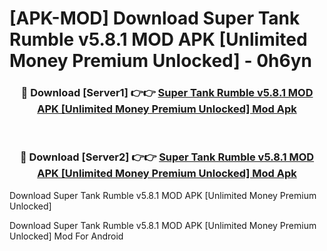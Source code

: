 # [APK-MOD] Download Super Tank Rumble v5.8.1 MOD APK [Unlimited Money Premium Unlocked] - 0h6yn


<div align="center">
<h3>🔴 Download [Server1] 👉👉 <a href="https://apk-comot.site?title=Super_Tank_Rumble_v5.8.1_MOD_APK_[Unlimited_Money_Premium_Unlocked]">Super Tank Rumble v5.8.1 MOD APK [Unlimited Money Premium Unlocked] Mod Apk</a></h3><br>
<h3>🔴 Download [Server2] 👉👉 <a href="https://apk-comot.site?title=Super_Tank_Rumble_v5.8.1_MOD_APK_[Unlimited_Money_Premium_Unlocked]">Super Tank Rumble v5.8.1 MOD APK [Unlimited Money Premium Unlocked] Mod Apk</a></h3>
</div>



Download Super Tank Rumble v5.8.1 MOD APK [Unlimited Money Premium Unlocked] 

Download Super Tank Rumble v5.8.1 MOD APK [Unlimited Money Premium Unlocked] Mod For Android